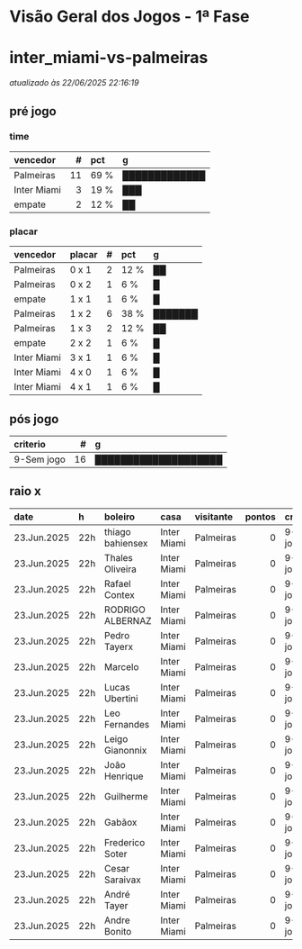 # Visão Geral dos Jogos - 1ª Fase

# inter_miami-vs-palmeiras

_atualizado às 22/06/2025 22:16:19_

## pré jogo

### time

| vencedor    |   # | pct   | g             |
|:------------|----:|:------|:--------------|
| Palmeiras   |  11 | 69 %  | █████████████ |
| Inter Miami |   3 | 19 %  | ███           |
| empate      |   2 | 12 %  | ██            |

### placar

| vencedor    | placar   |   # | pct   | g       |
|:------------|:---------|----:|:------|:--------|
| Palmeiras   | 0 x 1    |   2 | 12 %  | ██      |
| Palmeiras   | 0 x 2    |   1 | 6 %   | █       |
| empate      | 1 x 1    |   1 | 6 %   | █       |
| Palmeiras   | 1 x 2    |   6 | 38 %  | ███████ |
| Palmeiras   | 1 x 3    |   2 | 12 %  | ██      |
| empate      | 2 x 2    |   1 | 6 %   | █       |
| Inter Miami | 3 x 1    |   1 | 6 %   | █       |
| Inter Miami | 4 x 0    |   1 | 6 %   | █       |
| Inter Miami | 4 x 1    |   1 | 6 %   | █       |

## pós jogo

| criterio   |   # | g                    |
|:-----------|----:|:---------------------|
| 9-Sem jogo |  16 | ████████████████████ |

## raio x

| date        | h   | boleiro          | casa        | visitante   |   pontos | criteiro   | bol_placar   | bol_time    | real_placar   | real_time   |
|:------------|:----|:-----------------|:------------|:------------|---------:|:-----------|:-------------|:------------|:--------------|:------------|
| 23.Jun.2025 | 22h | thiago bahiensex | Inter Miami | Palmeiras   |        0 | 9-Sem jogo | 1 x 2        | Palmeiras   | <NA> x <NA>   | empate      |
| 23.Jun.2025 | 22h | Thales Oliveira  | Inter Miami | Palmeiras   |        0 | 9-Sem jogo | 1 x 3        | Palmeiras   | <NA> x <NA>   | empate      |
| 23.Jun.2025 | 22h | Rafael Contex    | Inter Miami | Palmeiras   |        0 | 9-Sem jogo | 4 x 0        | Inter Miami | <NA> x <NA>   | empate      |
| 23.Jun.2025 | 22h | RODRIGO ALBERNAZ | Inter Miami | Palmeiras   |        0 | 9-Sem jogo | 1 x 2        | Palmeiras   | <NA> x <NA>   | empate      |
| 23.Jun.2025 | 22h | Pedro Tayerx     | Inter Miami | Palmeiras   |        0 | 9-Sem jogo | 4 x 1        | Inter Miami | <NA> x <NA>   | empate      |
| 23.Jun.2025 | 22h | Marcelo          | Inter Miami | Palmeiras   |        0 | 9-Sem jogo | 1 x 2        | Palmeiras   | <NA> x <NA>   | empate      |
| 23.Jun.2025 | 22h | Lucas Ubertini   | Inter Miami | Palmeiras   |        0 | 9-Sem jogo | 1 x 1        | empate      | <NA> x <NA>   | empate      |
| 23.Jun.2025 | 22h | Leo Fernandes    | Inter Miami | Palmeiras   |        0 | 9-Sem jogo | 0 x 2        | Palmeiras   | <NA> x <NA>   | empate      |
| 23.Jun.2025 | 22h | Leigo Gianonnix  | Inter Miami | Palmeiras   |        0 | 9-Sem jogo | 1 x 3        | Palmeiras   | <NA> x <NA>   | empate      |
| 23.Jun.2025 | 22h | João Henrique    | Inter Miami | Palmeiras   |        0 | 9-Sem jogo | 3 x 1        | Inter Miami | <NA> x <NA>   | empate      |
| 23.Jun.2025 | 22h | Guilherme        | Inter Miami | Palmeiras   |        0 | 9-Sem jogo | 0 x 1        | Palmeiras   | <NA> x <NA>   | empate      |
| 23.Jun.2025 | 22h | Gabãox           | Inter Miami | Palmeiras   |        0 | 9-Sem jogo | 1 x 2        | Palmeiras   | <NA> x <NA>   | empate      |
| 23.Jun.2025 | 22h | Frederico Soter  | Inter Miami | Palmeiras   |        0 | 9-Sem jogo | 0 x 1        | Palmeiras   | <NA> x <NA>   | empate      |
| 23.Jun.2025 | 22h | Cesar Saraivax   | Inter Miami | Palmeiras   |        0 | 9-Sem jogo | 1 x 2        | Palmeiras   | <NA> x <NA>   | empate      |
| 23.Jun.2025 | 22h | André Tayer      | Inter Miami | Palmeiras   |        0 | 9-Sem jogo | 1 x 2        | Palmeiras   | <NA> x <NA>   | empate      |
| 23.Jun.2025 | 22h | Andre Bonito     | Inter Miami | Palmeiras   |        0 | 9-Sem jogo | 2 x 2        | empate      | <NA> x <NA>   | empate      |